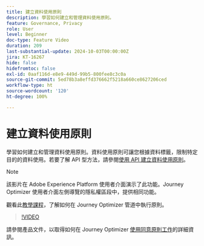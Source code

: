 ```yaml
---
title: 建立資料使用原則
description: 學習如何建立和管理資料使用原則。
feature: Governance, Privacy
role: User
level: Beginner
doc-type: Feature Video
duration: 209
last-substantial-update: 2024-10-03T00:00:00Z
jira: KT-16267
hide: false
hidefromtoc: false
exl-id: 0aaf116d-e8e9-449d-99b5-800fee8c3c0a
source-git-commit: 5ed78b3a8effd376662f5218a660ce8627206ced
workflow-type: ht
source-wordcount: '120'
ht-degree: 100%

---
```


# 建立資料使用原則

學習如何建立和管理資料使用原則。資料使用原則可讓您根據資料標籤，限制特定目的的資料使用。若要了解 API 型方法，請參閱[使用 API 建立資料使用原則](https://experienceleague.adobe.com/zh-hant/docs/experience-platform/data-governance/policies/create)。

>[!NOTE]
>
>該影片在 Adobe Experience Platform 使用者介面演示了此功能。Journey Optimizer 使用者介面左側導覽的隱私權區段中，提供相同功能。
>
>觀看此[教學課程](/help/privacy/enforce-data-usage-policies-in-journey-optimizer-channels.md)，了解如何在 Journey Optimizer 管道中執行原則。

>[!VIDEO](https://video.tv.adobe.com/v/32977/?learn=on)

請參閱產品文件，以取得如何在 Journey Optimizer [使用同意原則工作](https://experienceleague.adobe.com/zh-hant/docs/journey-optimizer/using/privacy/consent/consent-restricted)的詳細資訊。
